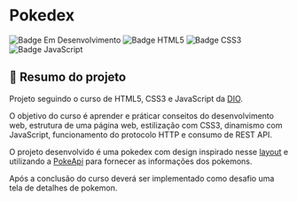 # Pokedex

![Badge Em Desenvolvimento](https://img.shields.io/static/v1?label=Status&message=Em%20Desenvolvimento&color=yellow&style=for-the-badge)
![Badge HTML5](https://img.shields.io/badge/HTML5-e34f26.svg?&style=for-the-badge&logo=html5&logoColor=white)
![Badge CSS3](https://img.shields.io/badge/CSS3-1572b6.svg?&style=for-the-badge&logo=css3&logoColor=white)
![Badge JavaScript](https://img.shields.io/badge/JavaScript-F7DF1E.svg?&style=for-the-badge&logo=javascript&logoColor=white)

## :book: Resumo do projeto

Projeto seguindo o curso de HTML5, CSS3 e JavaScript da [DIO](https://web.dio.me/home).

O objetivo do curso é aprender e práticar conseitos do desenvolvimento web, estrutura de uma página web, estilização com CSS3, dinamismo com JavaScript, funcionamento do protocolo HTTP e consumo de REST API.

O projeto desenvolvido é uma pokedex com design inspirado nesse [layout](https://dribbble.com/shots/6540871-Pokedex-App) e utilizando a [PokeApi](https://pokeapi.co/) para fornecer as informações dos pokemons.

Após a conclusão do curso deverá ser implementado como desafio uma tela de detalhes de pokemon.
